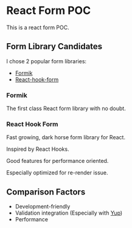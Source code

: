 # React Form POC

This is a react form POC.

## Form Library Candidates

I chose 2 popular form libraries:

- [Formik](https://formik.org)
- [React-hook-form](https://react-hook-form.com)

### Formik

The first class React form library with no doubt.

### React Hook Form

Fast growing, dark horse form library for React.

Inspired by React Hooks.

Good features for performance oriented.

Especially optimized for re-render issue.

## Comparison Factors

- Development-friendly
- Validation integration (Especially with [Yup](https://github.com/jquense/yup#readme))
- Performance
